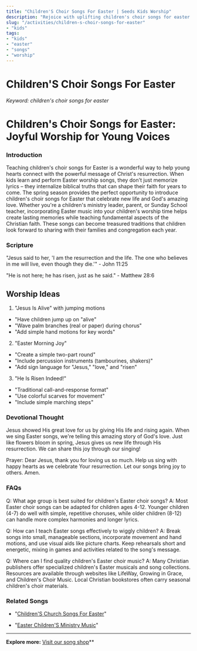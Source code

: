 ```yaml
---
title: "Children'S Choir Songs For Easter | Seeds Kids Worship"
description: "Rejoice with uplifting children's choir songs for easter celebrating Jesus' resurrection. Easter worship resources for kids and Sunday school."
slug: "/activities/children-s-choir-songs-for-easter"
- "kids"
tags:
- "kids"
- "easter"
- "songs"
- "worship"
---
```


# Children'S Choir Songs For Easter

_Keyword: children's choir songs for easter_

# Children's Choir Songs for Easter: Joyful Worship for Young Voices

### Introduction
Teaching children's choir songs for Easter is a wonderful way to help young hearts connect with the powerful message of Christ's resurrection. When kids learn and perform Easter worship songs, they don't just memorize lyrics – they internalize biblical truths that can shape their faith for years to come. The spring season provides the perfect opportunity to introduce children's choir songs for Easter that celebrate new life and God's amazing love. Whether you're a children's ministry leader, parent, or Sunday School teacher, incorporating Easter music into your children's worship time helps create lasting memories while teaching fundamental aspects of the Christian faith. These songs can become treasured traditions that children look forward to sharing with their families and congregation each year.

### Scripture
"Jesus said to her, 'I am the resurrection and the life. The one who believes in me will live, even though they die.'" - John 11:25

"He is not here; he has risen, just as he said." - Matthew 28:6

## Worship Ideas
1. "Jesus Is Alive" with jumping motions
- "Have children jump up on "alive"
- "Wave palm branches (real or paper) during chorus"
- "Add simple hand motions for key words"

2. "Easter Morning Joy"
- "Create a simple two-part round"
- "Include percussion instruments (tambourines, shakers)"
- "Add sign language for "Jesus," "love," and "risen"

3. "He Is Risen Indeed!"
- "Traditional call-and-response format"
- "Use colorful scarves for movement"
- "Include simple marching steps"

### Devotional Thought
Jesus showed His great love for us by giving His life and rising again. When we sing Easter songs, we're telling this amazing story of God's love. Just like flowers bloom in spring, Jesus gives us new life through His resurrection. We can share this joy through our singing!

Prayer: Dear Jesus, thank you for loving us so much. Help us sing with happy hearts as we celebrate Your resurrection. Let our songs bring joy to others. Amen.

### FAQs
Q: What age group is best suited for children's Easter choir songs?
A: Most Easter choir songs can be adapted for children ages 4-12. Younger children (4-7) do well with simple, repetitive choruses, while older children (8-12) can handle more complex harmonies and longer lyrics.

Q: How can I teach Easter songs effectively to wiggly children?
A: Break songs into small, manageable sections, incorporate movement and hand motions, and use visual aids like picture charts. Keep rehearsals short and energetic, mixing in games and activities related to the song's message.

Q: Where can I find quality children's Easter choir music?
A: Many Christian publishers offer specialized children's Easter musicals and song collections. Resources are available through websites like LifeWay, Growing in Grace, and Children's Choir Music. Local Christian bookstores often carry seasonal children's choir materials.

### Related Songs

- "[Children'S Church Songs For Easter](/activities/children-s-church-songs-for-easter/)"

- "[Easter Children'S Ministry Music](/activities/easter-children-s-ministry-music/)"

---

**Explore more:** [Visit our song shop](https://seedskidsworship.com/shop)**

<!-- Schema Markup -->
<script type="application/ld+json">
{
  "@context": "https://schema.org",
  "@type": "MusicRecording",
  "name": "Children'S Choir Songs For Easter",
  "byArtist": {
    "@type": "MusicGroup",
    "name": "Seeds Kids Worship"
  },
  "isFamilyFriendly": true,
  "url": "https://seedskidsworship.com/activities/children-s-choir-songs-for-easter/"
}
</script>